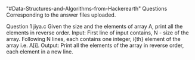 "#Data-Structures-and-Algorithms-from-Hackerearth"
Questions Corresponding to the answer files uploaded.

Question 1 jiya.c
Given the size and the elements of array A, print all the elements in reverse order.
Input:
First line of input contains, N - size of the array.
Following N lines, each contains one integer, i{th} element of the array i.e. A[i].
Output:
Print all the elements of the array in reverse order, each element in a new line.

